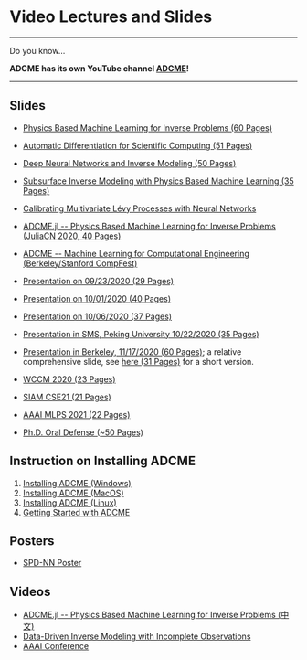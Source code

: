 # Video Lectures and Slides 

---

Do you know...

**ADCME has its own YouTube channel [ADCME](https://www.youtube.com/channel/UCeaZFluNatYpkIYcq2TTklw)!**

---

## Slides

* [Physics Based Machine Learning for Inverse Problems (60 Pages)](https://kailaix.github.io/ADCMESlides/ADCME.pdf)

* [Automatic Differentiation for Scientific Computing (51 Pages)](https://kailaix.github.io/ADCMESlides/AD.pdf)

* [Deep Neural Networks and Inverse Modeling (50 Pages)](https://kailaix.github.io/ADCMESlides/Inverse.pdf)

* [Subsurface Inverse Modeling with Physics Based Machine Learning (35 Pages)](https://kailaix.github.io/ADCMESlides/Subsurface.pdf)

* [Calibrating Multivariate Lévy Processes with Neural Networks](https://kailaix.github.io/ADCMESlides/MSML2020.pdf)

* [ADCME.jl -- Physics Based Machine Learning for Inverse Problems (JuliaCN 2020, 40 Pages)](https://kailaix.github.io/ADCMESlides/JuliaConference2020_08_21.pdf)

* [ADCME -- Machine Learning for Computational Engineering (Berkeley/Stanford CompFest)](https://kailaix.github.io/ADCMESlides/CompFest2020.pdf)

* [Presentation on 09/23/2020 (29 Pages)](https://kailaix.github.io/ADCMESlides/InversePoreFlow2020_09_23.pdf)

* [Presentation on 10/01/2020 (40 Pages)](https://kailaix.github.io/ADCMESlides/2020_10_01.pdf)

* [Presentation on 10/06/2020 (37 Pages)](https://kailaix.github.io/ADCMESlides/2020_10_06.pdf)

* [Presentation in SMS, Peking University 10/22/2020 (35 Pages)](https://kailaix.github.io/ADCMESlides/2020_10_22.pdf)

* [Presentation in Berkeley, 11/17/2020 (60 Pages)](https://kailaix.github.io/ADCMESlides/2020_11_17.pdf); a relative comprehensive slide, see [here (31 Pages)](https://kailaix.github.io/ADCMESlides/2020_12_3.pdf) for a short version. 

* [WCCM 2020 (23 Pages)](https://kailaix.github.io/ADCMESlides/2020_11_27.pdf)

* [SIAM CSE21 (21 Pages)](https://kailaix.github.io/ADCMESlides/2020_2_19.pdf)


* [AAAI MLPS 2021 (22 Pages)](https://kailaix.github.io/ADCMESlides/2021_3_9.pdf)

* [Ph.D. Oral Defense (~50 Pages)](https://kailaix.github.io/ADCMESlides/oral_defense.pdf)


## Instruction on Installing ADCME 

1. [Installing ADCME (Windows)](https://www.youtube.com/watch?v=Vsc_dpyOD6k)
2. [Installing ADCME (MacOS)](https://youtu.be/nz1g-f-1s9Y)
3. [Installing ADCME (Linux)](https://youtu.be/fH0QrqgzUeo)
4. [Getting Started with ADCME](https://youtu.be/ZQyczBYZjQw)



## Posters


* [SPD-NN Poster](https://kailaix.github.io/ADCMESlides/NNFEM_poster.pdf)

## Videos
* [ADCME.jl -- Physics Based Machine Learning for Inverse Problems (中文)](https://www.bilibili.com/video/BV1va4y177fe)
* [Data-Driven Inverse Modeling with Incomplete Observations](https://www.youtube.com/watch?v=0r9qekmZGqk&t=480s)
* [AAAI Conference](https://studio.slideslive.com/web_recorder/share/20201126T052150Z__WCCM-ECCOMAS20__1328__data-driven-inverse-modeling-a?s=8f06e214-939f-467e-8899-bc66c2d64027)
